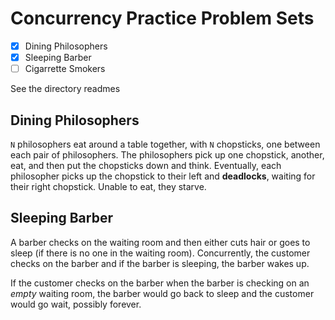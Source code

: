 # Concurrency Practice Problem Sets

- [x] Dining Philosophers
- [x] Sleeping Barber
- [ ] Cigarrette Smokers

See the directory readmes

## Dining Philosophers

`N` philosophers eat around a table together, with `N` chopsticks, one between each pair of philosophers. The philosophers pick up one chopstick, another, eat, and then put the chopsticks down and think. Eventually, each philosopher picks up the chopstick to their left and **deadlocks**, waiting for their right chopstick. Unable to eat, they starve.

## Sleeping Barber

A barber checks on the waiting room and then either cuts hair or goes to sleep (if there is no one in the waiting room). Concurrently, the customer checks on the barber and if the barber is sleeping, the barber wakes up.

If the customer checks on the barber when the barber is checking on an _empty_ waiting room, the barber would go back to sleep and the customer would go wait, possibly forever.
